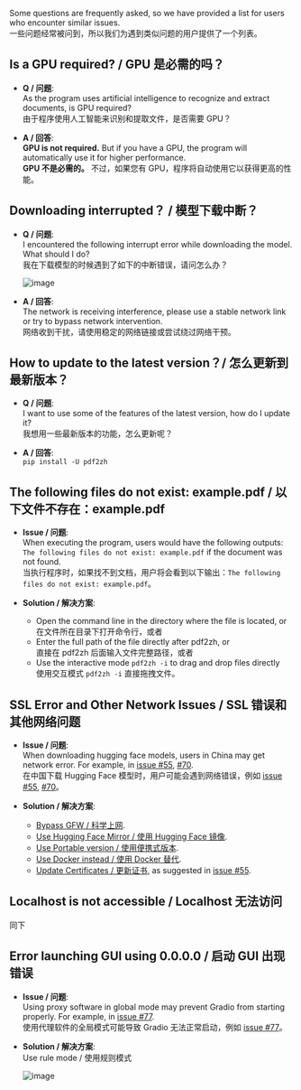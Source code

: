 Some questions are frequently asked, so we have provided a list for users who encounter similar issues.  
一些问题经常被问到，所以我们为遇到类似问题的用户提供了一个列表。

## Is a GPU required? / GPU 是必需的吗？
- **Q / 问题**:  
As the program uses artificial intelligence to recognize and extract documents, is GPU required?  
由于程序使用人工智能来识别和提取文件，是否需要 GPU？

- **A / 回答**:  
**GPU is not required.** But if you have a GPU, the program will automatically use it for higher performance.  
**GPU 不是必需的。** 不过，如果您有 GPU，程序将自动使用它以获得更高的性能。

## Downloading interrupted？ / 模型下载中断？
- **Q / 问题**:  
I encountered the following interrupt error while downloading the model. What should I do?  
我在下载模型的时候遇到了如下的中断错误，请问怎么办？

  ![image](https://github.com/user-attachments/assets/3c4eed44-3d9b-4e2f-a224-a58edca718c2)

- **A / 回答**:  
The network is receiving interference, please use a stable network link or try to bypass network intervention.  
网络收到干扰，请使用稳定的网络链接或尝试绕过网络干预。

## How to update to the latest version？/ 怎么更新到最新版本？
- **Q / 问题**:  
I want to use some of the features of the latest version, how do I update it?  
我想用一些最新版本的功能，怎么更新呢？  

- **A / 回答**:  
`pip install -U pdf2zh`


## The following files do not exist: example.pdf / 以下文件不存在：example.pdf
- **Issue / 问题**:  
When executing the program, users would have the following outputs: `The following files do not exist: example.pdf` if the document was not found.  
当执行程序时，如果找不到文档，用户将会看到以下输出：`The following files do not exist: example.pdf`。

- **Solution / 解决方案**:
  - Open the command line in the directory where the file is located, or  
在文件所在目录下打开命令行，或者  
  - Enter the full path of the file directly after pdf2zh, or  
直接在 pdf2zh 后面输入文件完整路径，或者  
  - Use the interactive mode `pdf2zh -i` to drag and drop files directly  
使用交互模式 `pdf2zh -i` 直接拖拽文件。


## SSL Error and Other Network Issues / SSL 错误和其他网络问题
- **Issue / 问题**:  
When downloading hugging face models, users in China may get network error. For example, in [issue #55](https://github.com/PDFMathTranslate/PDFMathTranslate-next/issues/55), [#70](https://github.com/PDFMathTranslate/PDFMathTranslate-next/issues/70).  
在中国下载 Hugging Face 模型时，用户可能会遇到网络错误，例如 [issue #55](https://github.com/PDFMathTranslate/PDFMathTranslate-next/issues/55), [#70](https://github.com/PDFMathTranslate/PDFMathTranslate-next/issues/70)。

- **Solution / 解决方案**:
  - [Bypass GFW / 科学上网](https://github.com/clash-verge-rev/clash-verge-rev).
  - [Use Hugging Face Mirror / 使用 Hugging Face 镜像](https://hf-mirror.com/).
  - [Use Portable version / 使用便携式版本](https://github.com/PDFMathTranslate/PDFMathTranslate-next?tab=readme-ov-file#method-ii-portable).
  - [Use Docker instead / 使用 Docker 替代](https://github.com/PDFMathTranslate/PDFMathTranslate-next#docker).
  - [Update Certificates / 更新证书](https://stackoverflow.com/questions/51925384/unable-to-get-local-issuer-certificate-when-using-requests), as suggested in [issue #55](https://github.com/PDFMathTranslate/PDFMathTranslate-next/issues/55).

## Localhost is not accessible / Localhost 无法访问
同下

## Error launching GUI using 0.0.0.0 / 启动 GUI 出现错误
- **Issue / 问题**:  
Using proxy software in global mode may prevent Gradio from starting properly. For example, in [issue #77](https://github.com/PDFMathTranslate/PDFMathTranslate-next/issues/77).  
使用代理软件的全局模式可能导致 Gradio 无法正常启动，例如 [issue #77](https://github.com/PDFMathTranslate/PDFMathTranslate-next/issues/77)。

- **Solution / 解决方案**:  
Use rule mode / 使用规则模式

  ![image](https://github.com/user-attachments/assets/b1f2b16a-eb6a-4c03-995c-332ef1d82c96)
